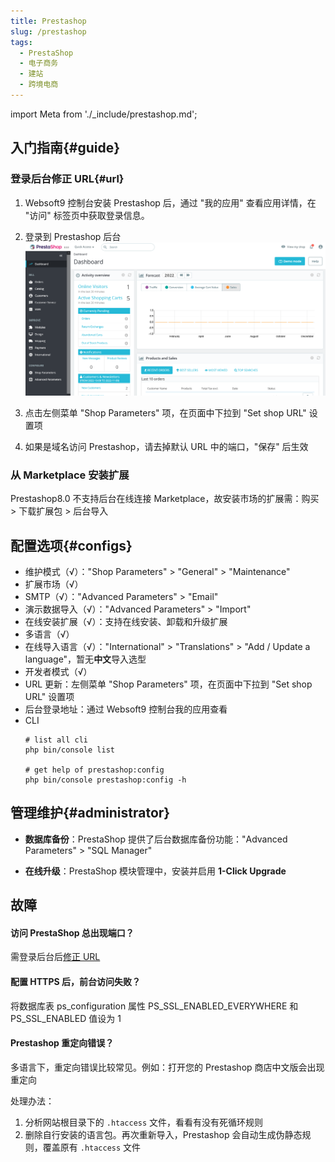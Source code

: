 ```yaml
---
title: Prestashop
slug: /prestashop
tags:
  - PrestaShop
  - 电子商务
  - 建站
  - 跨境电商
---
```


import Meta from './_include/prestashop.md';

<Meta name="meta" />

## 入门指南{#guide}

### 登录后台修正 URL{#url}

1. Websoft9 控制台安装 Prestashop 后，通过 "我的应用" 查看应用详情，在 "访问" 标签页中获取登录信息。 

2. 登录到 Prestashop 后台
   ![](./assets/prestashop-backend-websoft9.png)

3. 点击左侧菜单 "Shop Parameters" 项，在页面中下拉到 "Set shop URL" 设置项

4. 如果是域名访问 Prestashop，请去掉默认 URL 中的端口，"保存" 后生效

### 从 Marketplace 安装扩展

Prestashop8.0 不支持后台在线连接 Marketplace，故安装市场的扩展需：购买 > 下载扩展包 > 后台导入

## 配置选项{#configs}

- 维护模式（√）："Shop Parameters" > "General" >  "Maintenance"
- 扩展市场（√）
- SMTP（√）："Advanced Parameters" > "Email"
- 演示数据导入（√）："Advanced Parameters" > "Import"
- 在线安装扩展（√）：支持在线安装、卸载和升级扩展
- 多语言（√）
- 在线导入语言（√）："International" > "Translations" >  "Add / Update a language"，暂无**中文**导入选型
- 开发者模式（√）
- URL 更新：左侧菜单 "Shop Parameters" 项，在页面中下拉到 "Set shop URL" 设置项
- 后台登录地址：通过 Websoft9 控制台我的应用查看
- CLI
  ```
  # list all cli
  php bin/console list

  # get help of prestashop:config
  php bin/console prestashop:config -h
  ```

## 管理维护{#administrator}
     
- **数据库备份**：PrestaShop 提供了后台数据库备份功能："Advanced Parameters" > "SQL Manager"

- **在线升级**：PrestaShop 模块管理中，安装并启用 **1-Click Upgrade**


## 故障

#### 访问 PrestaShop 总出现端口？

需登录后台后[修正 URL](#url)

#### 配置 HTTPS 后，前台访问失败？ 

将数据库表 ps_configuration 属性 PS_SSL_ENABLED_EVERYWHERE 和 PS_SSL_ENABLED 值设为 1

#### Prestashop 重定向错误？

多语言下，重定向错误比较常见。例如：打开您的 Prestashop 商店中文版会出现重定向

处理办法：

1. 分析网站根目录下的 `.htaccess` 文件，看看有没有死循环规则
2. 删除自行安装的语言包。再次重新导入，Prestashop 会自动生成伪静态规则，覆盖原有 `.htaccess` 文件